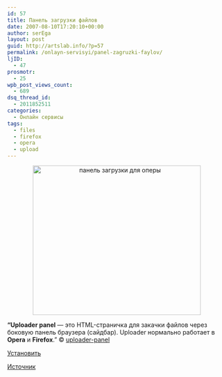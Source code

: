 ```yaml
---
id: 57
title: Панель загрузки файлов
date: 2007-08-10T17:20:10+00:00
author: serEga
layout: post
guid: http://artslab.info/?p=57
permalink: /onlayn-servisyi/panel-zagruzki-faylov/
ljID:
  - 47
prosmotr:
  - 25
wpb_post_views_count:
  - 689
dsq_thread_id:
  - 2011852511
categories:
  - Онлайн сервисы
tags:
  - files
  - firefox
  - opera
  - upload
---
```

<center>
  <a href="http://artslab.info/wp-content/uploads/sshot1eo2.jpg"><img src="http://artslab.info/wp-content/uploads/sshot1eo2.jpg" alt="панель загрузки для оперы" title="sshot1eo2" width="387" height="344" class="alignnone size-full wp-image-885" /></a>
</center>


  
**&#8220;Uploader panel** — это HTML-страничка для закачки файлов через боковую панель браузера (сайдбар). Uploader нормально работает в **Opera** и **Firefox**.&#8221; © <a TITLE="uploader panel" TARGET="_blank" HREF="http://uploader-panel.com/">uploader-panel</a>

<a HREF="http://uploader-panel.com/" TARGET="_blank" TITLE="install">Установить</a>

<a HREF="http://lifehacker.ru/2007/08/09/udobnaja-zagruzka-fajjlov-v-opera/" TARGET="_blank" TITLE="lifehacker">Источник</a>